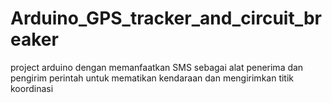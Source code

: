 # Arduino_GPS_tracker_and_circuit_breaker
project arduino dengan memanfaatkan SMS sebagai alat penerima dan pengirim perintah untuk mematikan kendaraan dan mengirimkan titik koordinasi
